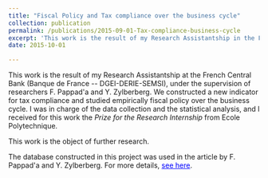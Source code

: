 ```yaml
---
title: "Fiscal Policy and Tax compliance over the business cycle"
collection: publication
permalink: /publications/2015-09-01-Tax-compliance-business-cycle
excerpt: 'This work is the result of my Research Assistantship in the French Central Bank, under the supervision of researchers F. Pappad'a and Y. Zylberberg. We constructed a new indicator for tax compliance and studied empirically fiscal policy over the business cycle. I received for this work the  <i>Prize for the Research Internship</i> from Ecole Polytechnique.'
date: 2015-10-01

---
```

This work is the result of my Research Assistantship at the French Central Bank (Banque de France -- DGEI-DERIE-SEMSI), under the supervision of researchers F. Pappad'a and Y. Zylberberg. We constructed a new indicator for tax compliance and studied empirically fiscal policy over the business cycle. I was in charge of the data collection and the statistical analysis, and I received for this work the <i>Prize for the Research Internship</i> from Ecole Polytechnique.

This work is the object of further research.

The database constructed in this project was used in the article by F. Pappad'a and Y. Zylberberg. For more details, <a href='https://sites.google.com/site/francescopappada/austerity' style="color:blue">see here</a>.


